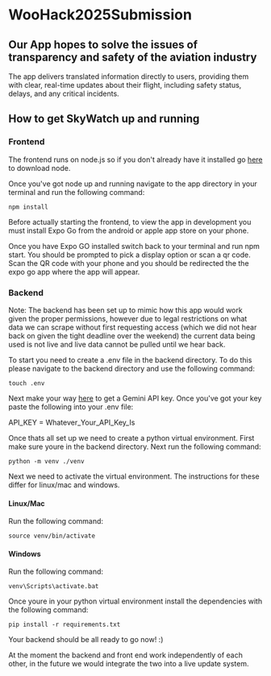 # WooHack2025Submission

## Our App hopes to solve the issues of transparency and safety of the aviation industry

The app delivers translated information directly to users, providing them with clear, real-time updates about their flight, including safety status, delays, and any critical incidents.

## How to get SkyWatch up and running

### Frontend

The frontend runs on node.js so if you don't already have it installed go [here](https://nodejs.org/en/download) to download node. 

Once you've got node up and running navigate to the app directory in your terminal and run the following command:

```npm install```

Before actually starting the frontend, to view the app in development you must install Expo Go from the android or apple app store on your phone. 

Once you have Expo GO installed switch back to your terminal and run npm start. You should be prompted to pick a display option or scan a qr code. Scan the QR code with your phone and you should be redirected the the expo go app where the app will appear.

### Backend

Note: The backend has been set up to mimic how this app would work given the proper permissions, however due to legal restrictions on what data we can scrape without first requesting access (which we did not hear back on given the tight deadline over the weekend) the current data being used is not live and live data cannot be pulled until we hear back. 

To start you need to create a .env file in the backend directory. To do this please navigate to the backend directory and use the following command:


`touch .env`

Next make your way [here](https://ai.google.dev/gemini-api/docs/api-key) to get a Gemini API key. Once you've got your key paste the following into your .env file:

API_KEY = Whatever_Your_API_Key_Is

Once thats all set up we need to create a python virtual environment. First make sure youre in the backend directory. Next run the following command: 

```python -m venv ./venv```

Next we need to activate the virtual environment. The instructions for these differ for linux/mac and windows.

#### Linux/Mac

Run the following command:

```source venv/bin/activate```

#### Windows 

Run the following command: 

```venv\Scripts\activate.bat```


Once youre in your python virtual environment install the dependencies with the following command:

```pip install -r requirements.txt```

Your backend should be all ready to go now! :)

At the moment the backend and front end work independently of each other, in the future we would integrate the two into a live update system.

